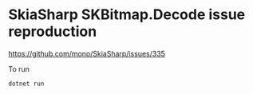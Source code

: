 ﻿# SkiaSharp SKBitmap.Decode issue reproduction
 https://github.com/mono/SkiaSharp/issues/335

To run
```
dotnet run
```
